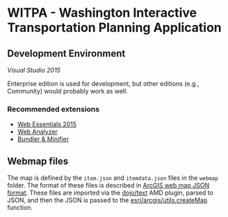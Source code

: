 WITPA - Washington Interactive Transportation Planning Application
==================================================================

## Development Environment ##

*Visual Studio 2015*

Enterprise edition is used for development, but other editions (e.g., Community) would probably work as well.

### Recommended extensions ###

* [Web Essentials 2015]
* [Web Analyzer]
* [Bundler & Minifier]

## Webmap files ##

The map is defined by the `item.json` and `itemdata.json` files in the `webmap` folder. 
The format of these files is described in [ArcGIS web map JSON format]. These files are
imported via the [dojo/text] AMD plugin, parsed to JSON, and then the JSON is passed to
the [esri/arcgis/utils.createMap] function.

[ArcGIS web map JSON format]:http://resources.arcgis.com/en/help/arcgis-web-map-json/
[Bundler & Minifier]:https://visualstudiogallery.msdn.microsoft.com/9ec27da7-e24b-4d56-8064-fd7e88ac1c40
[dojo/text]:https://dojotoolkit.org/reference-guide/dojo/text.html
[esri/arcgis/utils.createMap]:https://developers.arcgis.com/javascript/jsapi/esri.arcgis.utils-amd.html#createmap
[Web Analyzer]:https://visualstudiogallery.msdn.microsoft.com/6edc26d4-47d8-4987-82ee-7c820d79be1d
[Web Essentials 2015]:http://vswebessentials.com/
